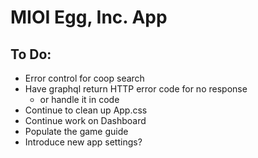 # MIOI Egg, Inc. App

## To Do:
- Error control for coop search
- Have graphql return HTTP error code for no response
    - or handle it in code
- Continue to clean up App.css
- Continue work on Dashboard
- Populate the game guide
- Introduce new app settings?
